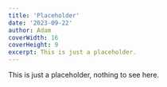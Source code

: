 ```yaml
---
title: 'Placeholder'
date: '2023-09-22'
author: Adam
coverWidth: 16
coverHeight: 9
excerpt: This is just a placeholder.
---
```


This is just a placeholder, nothing to see here.